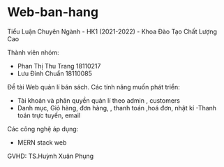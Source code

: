 # Web-ban-hang
Tiểu Luận Chuyên Ngành - HK1 (2021-2022) - Khoa Đào Tạo Chất Lượng Cao

Thành viên nhóm:
- Phan Thị Thu Trang 18110217
- Lưu Đình Chuẩn     18110085

Đề tài Web quản lí bán sách.
Các tính năng muốn phát triển:
- Tài khoản và phân quyền quản lí theo admin , customers
- Danh mục, Giỏ hàng, đơn hàng, , thanh toán ,hoá đơn, nhật kí
-Thanh toán trực tuyến, email

Các công nghệ áp dụng:
- MERN stack web

GVHD: TS.Huỳnh Xuân Phụng
